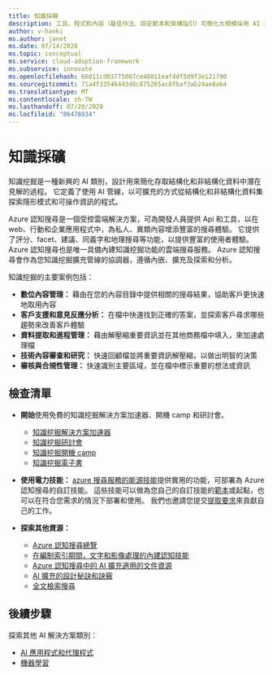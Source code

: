 ```yaml
---
title: 知識採礦
description: 工具、程式和內容（最佳作法、設定範本和架構指引）可簡化大規模採用 AI 和雲端原生做法的過程。
author: v-hanki
ms.author: janet
ms.date: 07/14/2020
ms.topic: conceptual
ms.service: cloud-adoption-framework
ms.subservice: innovate
ms.openlocfilehash: 66011cd03775007ce48811eaf4df5d9f3e121790
ms.sourcegitcommit: 71a4f33546443d8c875265ac8fbaf3ab24ae8ab4
ms.translationtype: MT
ms.contentlocale: zh-TW
ms.lasthandoff: 07/20/2020
ms.locfileid: "86478934"
---
```

# <a name="knowledge-mining"></a>知識採礦

知識挖掘是一種新興的 AI 類別，設計用來簡化存取結構化和非結構化資料中潛在見解的過程。 它定義了使用 AI 管線，以可擴充的方式從結構化和非結構化資料集探索隱形模式和可操作資訊的程式。

Azure 認知搜尋是一個受控雲端解決方案，可為開發人員提供 Api 和工具，以在 web、行動和企業應用程式中，為私人、異類內容增添豐富的搜尋體驗。 它提供了評分、facet、建議、同義字和地理搜尋等功能，以提供豐富的使用者體驗。 Azure 認知搜尋也是唯一具備內建知識挖掘功能的雲端搜尋服務。 Azure 認知搜尋會作為您知識挖掘擴充管線的協調器，遵循內嵌、擴充及探索和分析。

知識挖掘的主要案例包括：

- **數位內容管理：** 藉由在您的內容目錄中提供相關的搜尋結果，協助客戶更快速地取用內容
- **客戶支援和意見反應分析：** 在檔中快速找到正確的答案，並探索客戶尋求哪些趨勢來改善客戶體驗
- **資料提取和進程管理：** 藉由解壓縮重要資訊並在其他商務檔中填入，來加速處理檔
- **技術內容審查和研究：** 快速回顧檔並將重要資訊解壓縮，以做出明智的決策
- **審核與合規性管理：** 快速識別主要區域，並在檔中標示重要的想法或資訊

## <a name="checklist"></a>檢查清單

- **開始**使用免費的知識挖掘解決方案加速器、開機 camp 和研討會。

  - [知識挖掘解決方案加速器](https://github.com/Azure-Samples/azure-search-knowledge-mining)
  - [知識挖掘研討會](https://github.com/Azure-Samples/azure-search-knowledge-mining/tree/master/workshops)
  - [知識挖掘開機 camp](https://azure.github.io/LearnAI-KnowledgeMiningBootcamp/)
  - [知識挖掘電子書](https://azure.microsoft.com/resources/a-developers-guide-to-building-ai-driven-knowledge-mining-solutions/)

- **使用電力技能：** [azure 搜尋服務的能源技能](https://github.com/Azure-Samples/azure-search-power-skills)提供實用的功能，可部署為 Azure 認知搜尋的自訂技能。 這些技能可以做為您自己的自訂技能的[範本](https://github.com/Azure-Samples/azure-search-power-skills/blob/master/Template/HelloWorld/README.md)或起點，也可以在符合您需求的情況下部署和使用。 我們也邀請您提交[提取要求](https://github.com/Azure-Samples/azure-search-power-skills/compare)來貢獻自己的工作。

- **探索其他資源：**

  - [Azure 認知搜尋總覽](https://docs.microsoft.com/azure/search/search-what-is-azure-search)
  - [在編制索引期間，文字和影像處理的內建認知技能](https://docs.microsoft.com/azure/search/cognitive-search-predefined-skills)
  - [Azure 認知搜尋中的 AI 擴充適用的文件資源](https://docs.microsoft.com/azure/search/cognitive-search-resources-documentation)
  - [AI 擴充的設計秘訣和訣竅](https://docs.microsoft.com/azure/search/cognitive-search-concept-troubleshooting)
  - [全文檢索搜尋](https://docs.microsoft.com/azure/search/search-lucene-query-architecture)

## <a name="next-steps"></a>後續步驟

探索其他 AI 解決方案類別：

- [AI 應用程式和代理程式](./ai-applications.md)
- [機器學習](./machine-learning.md)
